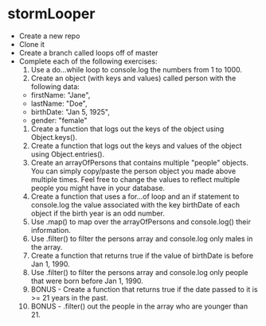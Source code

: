 # stormLooper

* Create a new repo
* Clone it
* Create a branch called loops off of master
* Complete each of the following exercises:
  1. Use a do...while loop to console.log the numbers from 1 to 1000.
  1. Create an object (with keys and values) called person with the following data:
    * firstName: "Jane",
    * lastName: "Doe",
    * birthDate: "Jan 5, 1925",
    * gender: "female"
  1. Create a function that logs out the keys of the object using Object.keys().
  1. Create a function that logs out the keys and values of the object using Object.entries().
  1. Create an arrayOfPersons that contains multiple "people" objects. You can simply copy/paste the person object you made above multiple times. Feel free to change the values to reflect multiple people you might have in your database.
  1. Create a function that uses a for...of loop and an if statement to console.log the value associated with the key birthDate of each object if the birth year is an odd number.
  1. Use .map() to map over the arrayOfPersons and console.log() their information.
  1. Use .filter() to filter the persons array and console.log only males in the array.
  1. Create a function that returns true if the value of birthDate is before Jan 1, 1990.
  1. Use .filter() to filter the persons array and console.log only people that were born before Jan 1, 1990.
  1. BONUS - Create a function that returns true if the date passed to it is >= 21 years in the past.
  1. BONUS - .filter() out the people in the array who are younger than 21.